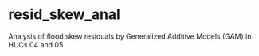 # resid_skew_anal
Analysis of flood skew residuals by Generalized Additive Models (GAM) in HUCs 04 and 05
